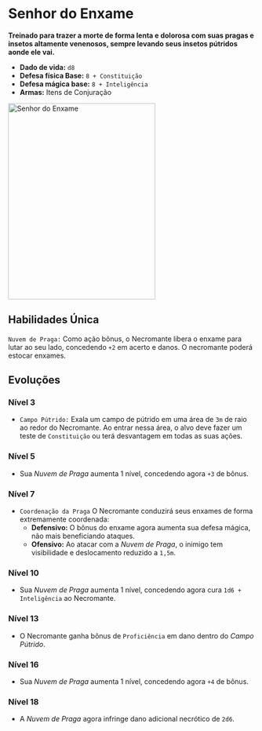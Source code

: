 # Senhor do Enxame
**Treinado para trazer a morte de forma lenta e dolorosa com suas pragas e insetos altamente venenosos, sempre levando seus insetos pútridos aonde ele vai.**

- **Dado de vida:** `d8`
- **Defesa física Base:** `8 + Constituição`
- **Defesa mágica base:** `8 + Inteligência`
- **Armas:** Itens de Conjuração

<img src="" alt="Senhor do Enxame" style="height: 400px; width:300px;"/>

## Habilidades Única
`Nuvem de Praga:` Como ação bônus, o Necromante libera o enxame para lutar ao seu lado, concedendo `+2` em acerto e danos. O necromante poderá estocar enxames.

## Evoluções
### Nível 3
- `Campo Pútrido:` Exala um campo de pútrido em uma área de `3m` de raio ao redor do Necromante. Ao entrar nessa área, o alvo deve fazer um teste de `Constituição` ou terá desvantagem em todas as suas ações.

### Nível 5
- Sua *Nuvem de Praga* aumenta 1 nível, concedendo agora `+3` de bônus.

### Nível 7
- `Coordenação da Praga` O Necromante conduzirá seus enxames de forma extremamente coordenada:
  - **Defensivo:** O bônus do enxame agora aumenta sua defesa mágica, não mais beneficiando ataques.
  - **Ofensivo:** Ao atacar com a *Nuvem de Praga*, o inimigo tem visibilidade e deslocamento reduzido a `1,5m`.

### Nível 10
- Sua *Nuvem de Praga* aumenta 1 nível, concedendo agora cura `1d6 + Inteligência` ao Necromante.

### Nível 13
- O Necromante ganha bônus de `Proficiência` em dano dentro do *Campo Pútrido*.

### Nível 16
- Sua *Nuvem de Praga* aumenta 1 nível, concedendo agora `+4` de bônus.

### Nível 18
- A *Nuvem de Praga* agora infringe dano adicional necrótico de `2d6`.
